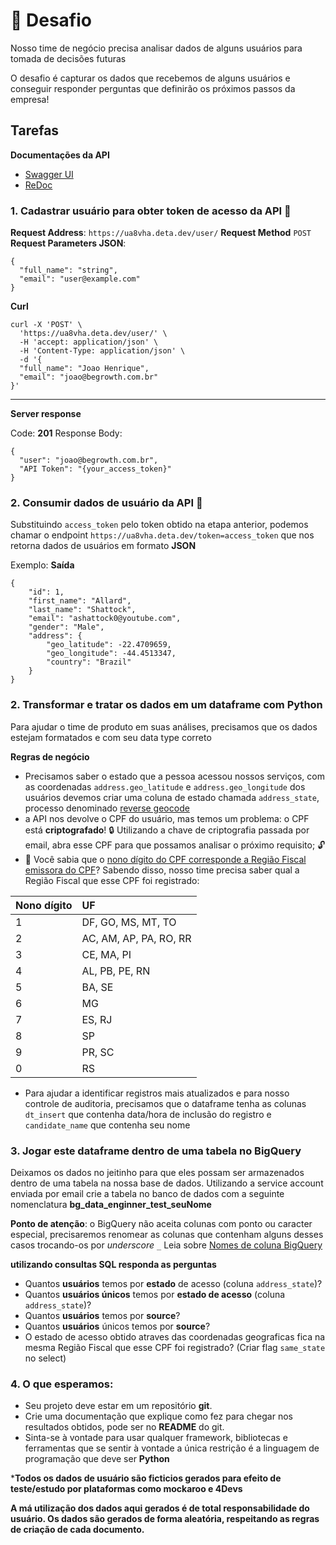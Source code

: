 # :rocket: Desafio
Nosso time de negócio precisa analisar dados de alguns usuários para tomada de decisões futuras

O desafio é capturar os dados que recebemos de alguns usuários e conseguir responder perguntas que definirão os próximos passos da empresa!
 
## Tarefas
**Documentações da API**
- [Swagger UI](https://ua8vha.deta.dev/docs)
- [ReDoc](https://ua8vha.deta.dev/redoc)
### 1. Cadastrar usuário para obter token de acesso da API :key:

**Request Address**: `https://ua8vha.deta.dev/user/`
**Request Method** `POST`
**Request Parameters JSON**:
```
{
  "full_name": "string",
  "email": "user@example.com"
}
```
**Curl**
```
curl -X 'POST' \
  'https://ua8vha.deta.dev/user/' \
  -H 'accept: application/json' \
  -H 'Content-Type: application/json' \
  -d '{
  "full_name": "Joao Henrique",
  "email": "joao@begrowth.com.br"
}'
```
------
**Server response**

Code: **201**
Response Body: 
``` 
{
  "user": "joao@begrowth.com.br",
  "API Token": "{your_access_token}"
}
```

### 2. Consumir dados de usuário da API :key:
Substituindo `access_token` pelo token obtido na etapa anterior, podemos chamar o endpoint `https://ua8vha.deta.dev/token=access_token` que nos retorna dados de usuários em formato **JSON**

Exemplo:
**Saída**
```
{
    "id": 1,
    "first_name": "Allard",
    "last_name": "Shattock",
    "email": "ashattock0@youtube.com",
    "gender": "Male",
    "address": {
        "geo_latitude": -22.4709659,
        "geo_longitude": -44.4513347,
        "country": "Brazil"
    }
}
```
 
### 2. Transformar e tratar os dados em um dataframe com Python
Para ajudar o time de produto em suas análises, precisamos que os dados estejam formatados e com seu data type correto
 
**Regras de negócio**
* Precisamos saber o estado que a pessoa acessou nossos serviços, com as coordenadas `address.geo_latitude` e `address.geo_longitude` dos usuários devemos criar uma coluna de estado chamada `address_state`, processo denominado [reverse geocode](https://en.wikipedia.org/wiki/Reverse_geocoding)
* a API nos devolve o CPF do usuário, mas temos um problema: o CPF está **criptografado**! :lock: Utilizando a chave de criptografia passada por email, abra esse CPF para que possamos analisar o próximo requisito; :unlock:
* :mag_right: Você sabia que o [nono dígito do CPF corresponde a Região Fiscal emissora do CPF](http://clubes.obmep.org.br/blog/a-matematica-nos-documentos-cpf/)? Sabendo disso, nosso time precisa saber qual a Região Fiscal que esse CPF foi registrado:


| Nono dígito | UF |
| :--- | :--- |
| 1 | DF, GO, MS, MT, TO |
| 2 | AC, AM, AP, PA, RO, RR |
| 3 | CE, MA, PI |
| 4 | AL, PB, PE, RN |
| 5 | BA, SE |
| 6 | MG |
| 7 | ES, RJ |
| 8 | SP |
| 9 | PR, SC |
| 0 | RS |


* Para ajudar a identificar registros mais atualizados e para nosso controle de auditoria, precisamos que o dataframe tenha as colunas `dt_insert` que contenha data/hora de inclusão do registro e `candidate_name` que contenha seu nome
 
### 3. Jogar este dataframe dentro de uma tabela no BigQuery
Deixamos os dados no jeitinho para que eles possam ser armazenados dentro de uma tabela na nossa base de dados.
Utilizando a service account enviada por email crie a tabela no banco de dados com a seguinte nomenclatura **bg_data_enginner_test_seuNome**

**Ponto de atenção**: o BigQuery não aceita colunas com ponto ou caracter especial, precisaremos renomear as colunas que contenham alguns desses casos trocando-os por *underscore* `_`
Leia sobre [Nomes de coluna BigQuery](https://cloud.google.com/bigquery/docs/schemas#column_names)
 
**utilizando consultas SQL responda as perguntas**
* Quantos **usuários** temos por **estado** de acesso (coluna `address_state`)?
* Quantos **usuários únicos** temos por **estado de acesso** (coluna `address_state`)?
* Quantos **usuários** temos por **source**?
* Quantos **usuários** únicos temos por **source**?
* O estado de acesso obtido atraves das coordenadas geograficas fica na mesma Região Fiscal que esse CPF foi registrado? (Criar flag `same_state` no select)
 
### 4. O que esperamos:
* Seu projeto deve estar em um repositório **git**.
* Crie uma documentação que explique como fez para chegar nos resultados obtidos, pode ser no **README** do git.
* Sinta-se à vontade para usar qualquer framework, bibliotecas e ferramentas que se sentir à vontade a única restrição é a linguagem de programação que deve ser **Python**

***Todos os dados de usuário são ficticios gerados para efeito de teste/estudo por plataformas como mockaroo e 4Devs**

**A má utilização dos dados aqui gerados é de total responsabilidade do usuário. Os dados são gerados de forma aleatória, respeitando as regras de criação de cada documento.**
